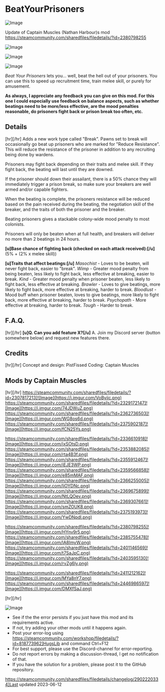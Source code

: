 # BeatYourPrisoners

![Image](https://i.imgur.com/buuPQel.png)

Update of Captain Muscles (Nathan Harbour)s mod
https://steamcommunity.com/sharedfiles/filedetails/?id=2380798255

![Image](https://i.imgur.com/pufA0kM.png)

	
![Image](https://i.imgur.com/Z4GOv8H.png)

![Image](https://i.imgur.com/Mi8ecQv.gif)

*Beat Your Prisoners* lets you... well, beat the hell out of your prisoners. You can use this to speed up recruitment time, train melee skill, or purely for amusement.

**As always, I appreciate any feedback you can give on this mod. For this one I could especially use feedback on balance aspects, such as whether beatings need to be more/less effective, are the mood penalties reasonable, do prisoners fight back or prison break too often, etc.**

## Details

[hr][/hr]
Adds a new work type called "Break". Pawns set to break will occasionally go beat up prisoners who are marked for "Reduce Resistance". This will reduce the resistance of the prisoner in addition to any recruiting being done by wardens.

Prisoners may fight back depending on their traits and melee skill. If they fight back, the beating will last until they are downed.

If the prisoner should down their assailant, there is a 50% chance they will immediately trigger a prison break, so make sure your breakers are well armed and/or capable fighters.

When the beating is complete, the prisoners resistance will be reduced based on the pain received during the beating, the negotiation skill of the breaker, and the traits of both the prisoner and the breaker.

Beating prisoners gives a stackable colony-wide mood penalty to most colonists.

Prisoners will only be beaten when at full health, and breakers will deliver no more than 2 beatings in 24 hours.

**[u]Base chance of fighting back (checked on each attack received):[/u]**
(5% + (2% x melee skill))

**[u]Traits that affect beatings:[/u]**
*Masochist* - Loves to be beaten, will never fight back, easier to "break".
*Wimp* - Greater mood penalty from being beaten, less likely to fight back, less effective at breaking, easier to break.
*Kind* - Greater mood penalty when prisoner beaten, less likely to fight back, less effective at breaking.
*Brawler* -  Loves to give beatings, more likely to fight back, more effective at breaking, harder to break.
*Bloodlust* - Mood buff when prisoner beaten, loves to give beatings, more likely to fight back, more effective at breaking, harder to break.
*Psychopath* - More effective at breaking, harder to break.
*Tough* - Harder to break.


## F.A.Q.

[hr][/hr]
**[u]Q. Can you add feature X?[/u]**
A. Join my Discord server (button somewhere below) and request new features there.

## Credits

[hr][/hr]
Concept and design: PistFissed
Coding: Captain Muscles

## Mods by Captain Muscles

[hr][/hr]
https://steamcommunity.com/sharedfiles/filedetails/?id=2307817213]![Image](https://i.imgur.com/VoByiic.png)
https://steamcommunity.com/sharedfiles/filedetails/?id=2329172147]![Image](https://i.imgur.com/74JDWuZ.png)
https://steamcommunity.com/sharedfiles/filedetails/?id=2362736503]![Image](https://i.imgur.com/WG8os6d.png)
https://steamcommunity.com/sharedfiles/filedetails/?id=2375902187]![Image](https://i.imgur.com/fCN25Ys.png)

https://steamcommunity.com/sharedfiles/filedetails/?id=2336610918]![Image](https://i.imgur.com/jxSOtsD.png)
https://steamcommunity.com/sharedfiles/filedetails/?id=2353882085]![Image](https://i.imgur.com/rta4B3f.png)
https://steamcommunity.com/sharedfiles/filedetails/?id=2355912467]![Image](https://i.imgur.com/iEJE3WP.png)
https://steamcommunity.com/sharedfiles/filedetails/?id=2359566858]![Image](https://i.imgur.com/e85mMAF.png)
https://steamcommunity.com/sharedfiles/filedetails/?id=2366255005]![Image](https://i.imgur.com/liOYDNc.png)
https://steamcommunity.com/sharedfiles/filedetails/?id=2369675899]![Image](https://i.imgur.com/NtLQOev.png)
https://steamcommunity.com/sharedfiles/filedetails/?id=2369307661]![Image](https://i.imgur.com/smZOUK8.png)
https://steamcommunity.com/sharedfiles/filedetails/?id=2375193973]![Image](https://i.imgur.com/YwDNpdl.png)

https://steamcommunity.com/sharedfiles/filedetails/?id=2380798255]![Image](https://i.imgur.com/HYnv9r5.png)
https://steamcommunity.com/sharedfiles/filedetails/?id=2385755478]![Image](https://i.imgur.com/lA8ImyW.png)
https://steamcommunity.com/sharedfiles/filedetails/?id=2401146569]![Image](https://i.imgur.com/t7SaJpC.png)
https://steamcommunity.com/sharedfiles/filedetails/?id=2403595130]![Image](https://i.imgur.com/rvZg6ly.png)

https://steamcommunity.com/sharedfiles/filedetails/?id=2411212162]![Image](https://i.imgur.com/MYa8nY7.png)
https://steamcommunity.com/sharedfiles/filedetails/?id=2446986597]![Image](https://i.imgur.com/DMXfSaJ.png)

[hr][/hr]
	
![Image](https://i.imgur.com/PwoNOj4.png)



-  See if the the error persists if you just have this mod and its requirements active.
-  If not, try adding your other mods until it happens again.
-  Post your error-log using https://steamcommunity.com/workshop/filedetails/?id=818773962]HugsLib and command Ctrl+F12
-  For best support, please use the Discord-channel for error-reporting.
-  Do not report errors by making a discussion-thread, I get no notification of that.
-  If you have the solution for a problem, please post it to the GitHub repository.


https://steamcommunity.com/sharedfiles/filedetails/changelog/2902220334]Last updated 2023-06-12
